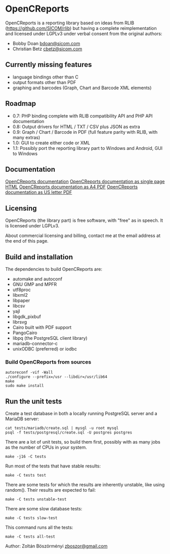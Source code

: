 # OpenCReports

OpenCReports is a reporting library based on ideas from RLIB
(https://github.com/SICOM/rlib) but having a complete
reimplementation and licensed under LGPLv3 under verbal
consent from the original authors:

* Bobby Doan <bdoan@sicom.com>
* Christian Betz <cbetz@sicom.com>

## Currently missing features

* language bindings other than C
* output formats other than PDF
* graphing and barcodes (Graph, Chart and Barcode XML elements)

## Roadmap

* 0.7: PHP binding complete with RLIB compatibility API and PHP API documentation
* 0.8: Output drivers for HTML / TXT / CSV plus JSON as extra
* 0.9: Graph / Chart / Barcode in PDF (full feature parity with RLIB, with many extras)
* 1.0: GUI to create either code or XML
* 1.1: Possibly port the reporting library part to Windows and Android, GUI to Windows

## Documentation

[OpenCReports documentation](https://zboszor.github.io/OpenCReports-docs/index.html)
[OpenCReports documentation as single page HTML](https://zboszor.github.io/OpenCReports-docs/OpenCReports.html)
[OpenCReports documentation as A4 PDF](https://zboszor.github.io/OpenCReports-A4.pdf)
[OpenCReports documentation as US letter PDF](https://zboszor.github.io/OpenCReports-US.pdf)

## Licensing

OpenCReports (the library part) is free software, with "free" as in speech.
It is licensed under LGPLv3.

About commercial licensing and billing, contact me at the email address at the end of this page.

## Build and installation

The dependencies to build OpenCReports are:

* automake and autoconf
* GNU GMP and MPFR
* utf8proc
* libxml2
* libpaper
* libcsv
* yajl
* libgdk_pixbuf
* librsvg
* Cairo built with PDF support
* PangoCairo
* libpq (the PostgreSQL client library)
* mariadb-connector-c
* unixODBC (preferred) or iodbc

### Build OpenCReports from sources

```
autoreconf -vif -Wall
./configure --prefix=/usr --libdir=/usr/lib64
make
sudo make install
```

## Run the unit tests

Create a test database in both a locally running PostgreSQL server and
a MariaDB server:

```
cat tests/mariadb/create.sql | mysql -u root mysql
psql -f tests/postgresql/create.sql -U postgres postgres
```

There are a lot of unit tests, so build them first, possibly with
as many jobs as the number of CPUs in your system.

```
make -j16 -C tests
```

Run most of the tests that have stable results:

```
make -C tests test
```

There are some tests for which the results are inherently unstable,
like using random(). Their results are expected to fail:

```
make -C tests unstable-test
```

There are some slow database tests:

```
make -C tests slow-test
```

This command runs all the tests:

```
make -C tests all-test
```

Author: Zoltán Böszörményi <zboszor@gmail.com>
